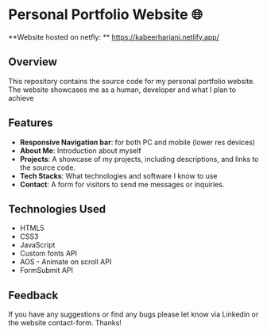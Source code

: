 # Personal Portfolio Website 🌐

**Website hosted on netfly: ** https://kabeerharjani.netlify.app/

## Overview

This repository contains the source code for my personal portfolio website. The website showcases me as a human, developer and what I plan to achieve

## Features
- **Responsive Navigation bar**: for both PC and mobile (lower res devices)
- **About Me**: Introduction about myself
- **Projects**: A showcase of my projects, including descriptions, and links to the source code.
- **Tech Stacks**: What technologies and software I know to use
- **Contact**: A form for visitors to send me messages or inquiries.

## Technologies Used

- HTML5
- CSS3
- JavaScript
- Custom fonts API
- AOS - Animate on scroll API
- FormSubmit API

## Feedback

If you have any suggestions or find any bugs please let know via Linkedin or the website contact-form. Thanks!
